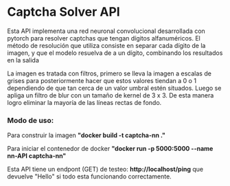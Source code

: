 # Captcha Solver API

<p>Esta API implementa una red neuronal convolucional desarrollada con pytorch para resolver captchas que tengan dígitos alfanuméricos. El método de resolución
que utiliza consiste en separar cada dígito de la imagen, y que el modelo resuelva de a un dígito, combinando los resultados en la salida
</p>

<p>La imagen es tratada con filtros, primero se lleva la imagen a escalas de grises para posteriormente hacer que estos valores tiendan
a 0 o 1 dependiendo de que tan cerca de un valor umbral estén situados. Luego se apliga un filtro de blur con un tamaño
de kernel de 3 x 3. De esta manera logro eliminar la mayoría de las líneas rectas de fondo.</p>

<h3>Modo de uso:</h3>
<p>Para construir la imagen <b>"docker build -t captcha-nn ."</b></p>
<p>Para iniciar el contenedor de docker <b>"docker run -p 5000:5000 --name nn-API captcha-nn"</b></p>

<p>Esta API tiene un endpont (GET) de testeo: <b>http://localhost/ping</b> que devuelve "Hello" si todo esta funcionando correctamente.</p>